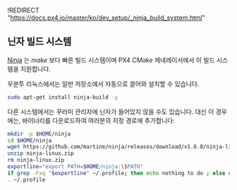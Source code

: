 !REDIRECT "https://docs.px4.io/master/ko/dev_setup/_ninja_build_system.html"

## 닌자 빌드 시스템

[Ninja](https://ninja-build.org/) 는 *make* 보다 빠른 빌드 시스템이며 PX4 *CMake* 제네레이서에서 이 빌드 시스템을 지원합니다. 

우분투 리눅스에서는 일반 저장소에서 자동으로 끌어와 설치할 수 있습니다.

```sh
sudo apt-get install ninja-build -y
```

다른 시스템에서는 꾸러미 관리자에 닌자가 들어있지 않을 수도 있습니다.
대신 이 경우에는,  바이너리를 다운로드하여 여러분의 지정 경로에 추가합니다:

```sh
mkdir -p $HOME/ninja
cd $HOME/ninja
wget https://github.com/martine/ninja/releases/download/v1.6.0/ninja-linux.zip
unzip ninja-linux.zip
rm ninja-linux.zip
exportline="export PATH=$HOME/ninja:\$PATH"
if grep -Fxq "$exportline" ~/.profile; then echo nothing to do ; else echo $exportline >> ~/.profile; fi
. ~/.profile
```
